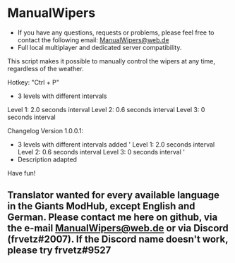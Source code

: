 # ManualWipers

- If you have any questions, requests or problems, please feel free to contact the following email: ManualWipers@web.de
- Full local multiplayer and dedicated server compatibility.

This script makes it possible to manually control the wipers at any time, regardless of the weather.

Hotkey: "Ctrl + P"

- 3 levels with different intervals

Level 1: 2.0 seconds interval
Level 2: 0.6 seconds interval
Level 3: 0 seconds interval

Changelog Version 1.0.0.1:
- 3 levels with different intervals added
'
Level 1: 2.0 seconds interval
Level 2: 0.6 seconds interval
Level 3: 0 seconds interval
'
- Description adapted


Have fun!

## Translator wanted for every available language in the Giants ModHub, except English and German. Please contact me here on github, via the e-mail ManualWipers@web.de or via Discord (frvetz#2007). If the Discord name doesn't work, please try frvetz#9527 ##
